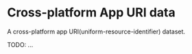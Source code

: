 # Cross-platform App URI data

A cross-platform app URI(uniform-resource-identifier) dataset.

TODO: ...
